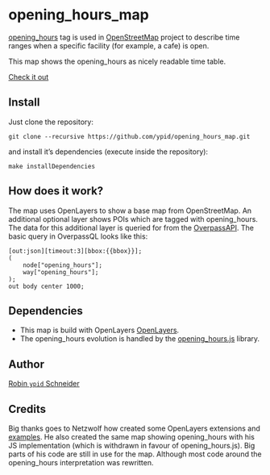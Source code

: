 # opening_hours_map

[opening_hours](http://wiki.openstreetmap.org/wiki/Key:opening_hours) tag is used in [OpenStreetMap](http://openstreetmap.org) project to describe time ranges when a specific facility (for example, a cafe) is open.

This map shows the opening_hours as nicely readable time table.

[Check it out][online]

[online]: http://openingh.openstreetmap.de

## Install

Just clone the repository:

```
git clone --recursive https://github.com/ypid/opening_hours_map.git
```

and install it’s dependencies (execute inside the repository):
```
make installDependencies
```

## How does it work?

The map uses OpenLayers to show a base map from OpenStreetMap. An additional optional layer shows POIs which are tagged with opening_hours. The data for this additional layer is queried for from the [OverpassAPI](http://overpass-api.de/). The basic query in OverpassQL looks like this:

    [out:json][timeout:3][bbox:{{bbox}}];
    (
        node["opening_hours"];
        way["opening_hours"];
    );
    out body center 1000;

## Dependencies

* This map is build with OpenLayers [OpenLayers][ol-lib].
* The opening_hours evolution is handled by the [opening_hours.js][oh-lib] library.

[ol-lib]: http://openlayers.org/
[oh-lib]: https://github.com/ypid/opening_hours.js

## Author
[Robin `ypid` Schneider](http://wiki.openstreetmap.org/wiki/User:Ypid)

## Credits
Big thanks goes to Netzwolf how created some OpenLayers extensions and [examples][]. He also created the same map showing opening\_hours with his JS implementation (which is withdrawn in favour of opening\_hours.js). Big parts of his code are still in use for the map. Although most code around the opening\_hours interpretation was rewritten.

[examples]: http://www.netzwolf.info/kartografie/openlayers/
